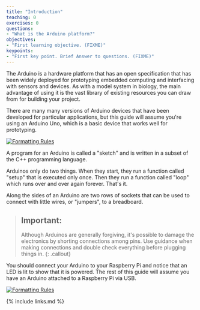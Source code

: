 ```yaml
---
title: "Introduction"
teaching: 0
exercises: 0
questions:
- "What is the Arduino platform?"
objectives:
- "First learning objective. (FIXME)"
keypoints:
- "First key point. Brief Answer to questions. (FIXME)"
---
```

The Arduino is a hardware platform that has an open specification that has been widely deployed for prototyping embedded computing and interfacing with sensors and devices. As with a model system in biology, the main advantage of using it is the vast library of existing resources you can draw from for building your project.

There are many many versions of Arduino devices that have been developed for particular applications, but this guide will assume you're using an Arduino Uno, which is a basic device that works well for prototyping.

<a href="{{ page.root }}/fig/arduino_med.jpg">
  <img src="{{ page.root }}/fig/arduino_full.jpg" alt="Formatting Rules" />
</a>

A program for an Arduino is called a "sketch" and is written in a subset of the C++ programming language.

Arduinos only do two things. When they start, they run a function called "setup" that is executed only once. Then they run a function called "loop" which runs over and over again forever. That's it.

Along the sides of an Arduino are two rows of sockets that can be used to connect with little wires, or "jumpers", to a breadboard.

> ## Important:
>
> Although Arduinos are generally forgiving, it's possible to damage the electronics by shorting connections among pins. Use guidance when making connections and double check everything before plugging things in.
{: .callout}

You should connect your Arduino to your Raspberry Pi and notice that an LED is lit to show that it is powered. The rest of this guide will assume you have an Arduino attached to a Raspberry Pi via USB.

<a href="{{ page.root }}/fig/pi_and_arduino_med.jpg">
  <img src="{{ page.root }}/fig/pi_and_arduino_full.jpg" alt="Formatting Rules" />
</a>

{% include links.md %}
